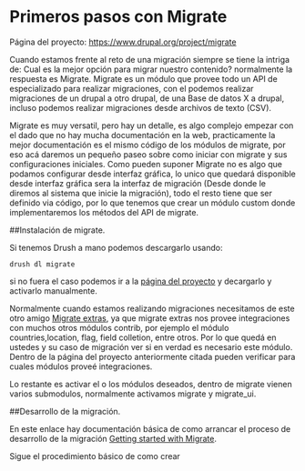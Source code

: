 # Primeros pasos con Migrate
Página del proyecto: https://www.drupal.org/project/migrate

Cuando estamos frente al reto de una migración siempre se tiene la intriga de: Cual es la mejor opción para migrar nuestro contenido? normalmente la respuesta es Migrate. Migrate es un módulo que provee todo un API de especializado para realizar migraciones, con el podemos realizar migraciones de un drupal a otro drupal, de una Base de datos X a drupal, incluso podemos realizar migraciones desde archivos de texto (CSV).

Migrate es muy versatil, pero hay un detalle, es algo complejo empezar con el dado que no hay mucha documentación en la web, practicamente la mejor documentación es el mismo código de los módulos de migrate, por eso acá daremos un pequeño paseo sobre como iniciar con migrate y sus configuraciones iniciales.
Como pueden suponer Migrate no es algo que podamos configurar desde interfaz gráfica, lo unico que quedará disponible desde interfaz gráfica sera la interfaz de migración (Desde donde le diremos al sistema que inicie la migración), todo el resto tiene que ser definido via código, por lo que tenemos que crear un módulo custom donde implementaremos los métodos del API de migrate.



##Instalación de migrate.


Si tenemos Drush a mano podemos descargarlo usando:

```drush dl migrate```

si no fuera el caso podemos ir a la [página del proyecto](https://www.drupal.org/project/migrate) y decargarlo y activarlo manualmente.


Normalmente cuando estamos realizando migraciones necesitamos de este otro amigo [Migrate extras](https://www.drupal.org/project/migrate_extras), ya que migrate extras nos provee integraciones con muchos otros módulos contrib, por ejemplo el módulo countries,location, flag, field colletion, entre otros. Por lo que quedá en ustedes y su caso de migración ver si en verdad es necesario este módulo. Dentro de la página del proyecto anteriormente citada pueden verificar para cuales módulos proveé integraciones.

Lo restante es activar el o los módulos deseados, dentro de migrate vienen varios submodulos, normalmente activamos migrate y migrate_ui.



##Desarrollo de la migración.
 
En este enlace hay documentación básica de como arrancar el proceso de desarrollo de la migración [Getting started with Migrate](https://www.drupal.org/node/1006982).


Sigue el procedimiento básico de como crear 


